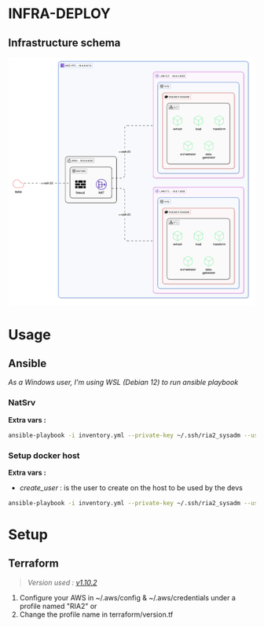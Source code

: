 # INFRA-DEPLOY

## Infrastructure schema
![infra_v0.1](assets/infra.svg)

# Usage
## Ansible
*As a Windows user, I'm using WSL (Debian 12) to run ansible playbook*
### NatSrv
**Extra vars :**
```bash
ansible-playbook -i inventory.yml --private-key ~/.ssh/ria2_sysadm --user admin natsrv.yml
```
### Setup docker host
**Extra vars :**
- *create_user* : is the user to create on the host to be used by the devs
```bash
ansible-playbook -i inventory.yml --private-key ~/.ssh/ria2_sysadm --user admin install_docker.yml
```
# Setup
## Terraform
>*Version used : [v1.10.2](https://releases.hashicorp.com/terraform/1.10.2/)*

1. Configure your AWS in ~/.aws/config & ~/.aws/credentials under a profile named "RIA2"
	or
2.  Change the profile name in terraform/version.tf